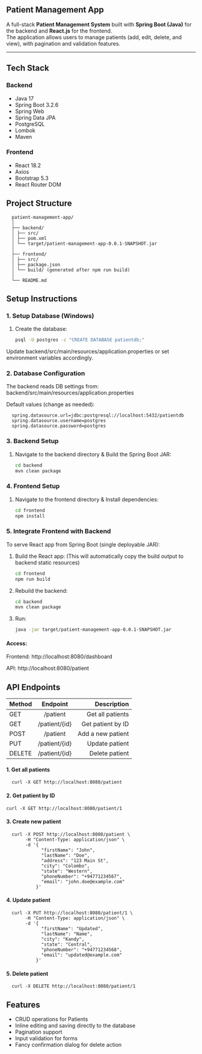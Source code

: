 ## Patient Management App

A full-stack **Patient Management System** built with **Spring Boot (Java)** for the backend and **React.js** for the frontend.  
The application allows users to manage patients (add, edit, delete, and view), with pagination and validation features.

---

## Tech Stack

### Backend
- Java 17
- Spring Boot 3.2.6
- Spring Web
- Spring Data JPA
- PostgreSQL
- Lombok
- Maven

### Frontend
- React 18.2
- Axios
- Bootstrap 5.3
- React Router DOM

## Project Structure

      patient-management-app/
      │
      ├── backend/
      │ ├── src/
      │ ├── pom.xml
      │ └── target/patient-management-app-0.0.1-SNAPSHOT.jar
      │
      ├── frontend/
      │ ├── src/
      │ ├── package.json
      │ └── build/ (generated after npm run build)
      │
      └── README.md
   
## Setup Instructions

### 1. Setup Database (Windows)

1. Create the database:
      ```bash
      psql -U postgres -c "CREATE DATABASE patientdb;"

Update backend/src/main/resources/application.properties or set environment variables accordingly.

### 2. Database Configuration

The backend reads DB settings from:
backend/src/main/resources/application.properties

Default values (change as needed):

      spring.datasource.url=jdbc:postgresql://localhost:5432/patientdb
      spring.datasource.username=postgres
      spring.datasource.password=postgres

### 3. Backend Setup

1. Navigate to the backend directory & Build the Spring Boot JAR:
   ```bash
   cd backend
   mvn clean package

### 4. Frontend Setup

1. Navigate to the frontend directory & Install dependencies:
   ```bash
   cd frontend
   npm install

### 5. Integrate Frontend with Backend

To serve React app from Spring Boot (single deployable JAR):

1. Build the React app: (This will automatically copy the build output to backend static resources)
   ```bash
   cd frontend
   npm run build

2. Rebuild the backend:
   ```bash
   cd backend
   mvn clean package

3. Run:
   ```bash
   java -jar target/patient-management-app-0.0.1-SNAPSHOT.jar

#### Access:

Frontend: http://localhost:8080/dashboard

API: http://localhost:8080/patient

## API Endpoints

| Method |    Endpoint    |        Description |
| :--- |:--------------:|-------------------:|
| GET |    /patient    |   Get all patients |
| GET | /patient/{id}  |  Get patient by ID |
| POST |    /patient    |  Add a new patient |
| PUT | /patient/{id}  |     Update patient |
| DELETE | /patient/{id}  |     Delete patient |

#### 1. Get all patients
      curl -X GET http://localhost:8080/patient
   
#### 2. Get patient by ID
    curl -X GET http://localhost:8080/patient/1

#### 3. Create new patient
      curl -X POST http://localhost:8080/patient \
           -H "Content-Type: application/json" \
           -d '{
                 "firstName": "John",
                 "lastName": "Doe",
                 "address": "123 Main St",
                 "city": "Colombo",
                 "state": "Western",
                 "phoneNumber": "+94771234567",
                 "email": "john.doe@example.com"
               }'

#### 4. Update patient
      curl -X PUT http://localhost:8080/patient/1 \
           -H "Content-Type: application/json" \
           -d '{
                 "firstName": "Updated",
                 "lastName": "Name",
                 "city": "Kandy",
                 "state": "Central",
                 "phoneNumber": "+94771234568",
                 "email": "updated@example.com"
               }'

#### 5. Delete patient
      curl -X DELETE http://localhost:8080/patient/1

## Features

* CRUD operations for Patients
* Inline editing and saving directly to the database
* Pagination support
* Input validation for forms
* Fancy confirmation dialog for delete action
